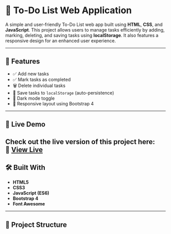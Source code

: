 # 📝 To-Do List Web Application

A simple and user-friendly To-Do List web app built using **HTML**, **CSS**, and **JavaScript**. This project allows users to manage tasks efficiently by adding, marking, deleting, and saving tasks using **localStorage**. It also features a responsive design for an enhanced user experience.

---

## 🚀 Features

- ✅ Add new tasks
- ✅ Mark tasks as completed
- 🗑️ Delete individual tasks
- 💾 Save tasks to `localStorage` (auto-persistence)
- 🌙 Dark mode toggle
- 📱 Responsive layout using Bootstrap 4

---

## 📸 Live Demo

Check out the live version of this project here:  
🔗 [View Live]([https://vercel.com/nikhil1124s-projects/todo-application](https://todo-application-topaz.vercel.app))
---

## 🛠️ Built With

- **HTML5**
- **CSS3**
- **JavaScript (ES6)**
- **Bootstrap 4**
- **Font Awesome**

---

## 📂 Project Structure

